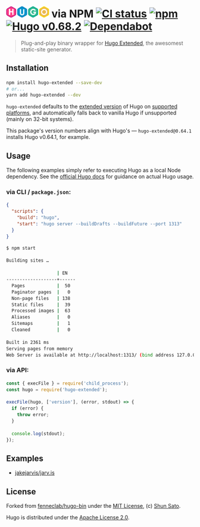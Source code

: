 # <img src="https://raw.githubusercontent.com/gohugoio/gohugoioTheme/master/static/images/hugo-logo-wide.svg?sanitize=true" alt="Hugo" width="115"> via NPM [![CI status](https://github.com/jakejarvis/hugo-extended/workflows/Run%20tests/badge.svg)](https://github.com/jakejarvis/hugo-extended/actions) [![npm](https://img.shields.io/npm/v/hugo-extended?color=red)](https://www.npmjs.com/package/hugo-extended) [![Hugo v0.68.2](https://img.shields.io/badge/Hugo-v0.68.2-orange)](https://github.com/gohugoio/hugo) [![Dependabot](https://api.dependabot.com/badges/status?host=github&repo=jakejarvis/hugo-extended)](https://github.com/jakejarvis/hugo-extended/pulls?q=is%3Apr+label%3Adependencies)

> Plug-and-play binary wrapper for [Hugo Extended](https://gohugo.io/), the awesomest static-site generator.

## Installation

```sh
npm install hugo-extended --save-dev
# or...
yarn add hugo-extended --dev
```

`hugo-extended` defaults to the [extended version](https://gohugo.io/troubleshooting/faq/#i-get-tocss--this-feature-is-not-available-in-your-current-hugo-version) of Hugo on [supported platforms](https://github.com/gohugoio/hugo/releases), and automatically falls back to vanilla Hugo if unsupported (mainly on 32-bit systems).

This package's version numbers align with Hugo's — `hugo-extended@0.64.1` installs Hugo v0.64.1, for example.

## Usage

The following examples simply refer to executing Hugo as a local Node dependency. See the [official Hugo docs](https://gohugo.io/documentation/) for guidance on actual Hugo usage.

### via CLI / `package.json`:

```json
{
  "scripts": {
    "build": "hugo",
    "start": "hugo server --buildDrafts --buildFuture --port 1313"
  }
}
```

```bash
$ npm start

Building sites …

                   | EN
-------------------+------
  Pages            |  50
  Paginator pages  |   0
  Non-page files   | 138
  Static files     |  39
  Processed images |  63
  Aliases          |   0
  Sitemaps         |   1
  Cleaned          |   0

Built in 2361 ms
Serving pages from memory
Web Server is available at http://localhost:1313/ (bind address 127.0.0.1)
```

### via API:

```js
const { execFile } = require('child_process');
const hugo = require('hugo-extended');

execFile(hugo, ['version'], (error, stdout) => {
  if (error) {
    throw error;
  }

  console.log(stdout);
});
```

## Examples

- [jakejarvis/jarv.is](https://github.com/jakejarvis/jarv.is)

## License

Forked from [fenneclab/hugo-bin](https://github.com/fenneclab/hugo-bin) under the [MIT License](https://github.com/fenneclab/hugo-bin/blob/master/LICENSE), (c) [Shun Sato](http://blog.fenneclab.com/).

Hugo is distributed under the [Apache License 2.0](https://github.com/gohugoio/hugo/blob/master/LICENSE).
